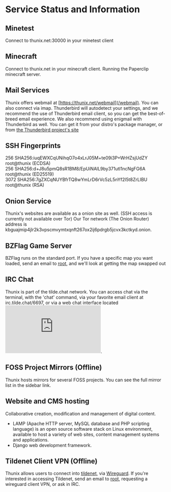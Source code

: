 # Service Status and Information

## Minetest

Connect to thunix.net:30000 in your minetest client

## Minecraft

Connect to thunix.net in your minecraft client. Running the Paperclip minecraft server.

## Mail Services

Thunix offers webmail at [https://thunix.net/webmail](/webmail). You can also connect via imap. Thunderbird will autodetect your settings, and we recommend the use of Thunderbird email client, so you can get the best-of-breed email experience. We also recommend using enigmail with Thunderbird as well. You can get it from your distro's package manager, or from [the Thunderbird project's site](https://www.thunderbird.net/)

## SSH Fingerprints

256 SHA256:iuqEWXCqUNihqO7o4xLrJ05M+te09i3P+WrHZsjUdZY root@thunix (ECDSA)  
256 SHA256:d+J8u5pmQ8sR1BM8/EpUiNAlL9by371utl1ncNgFG6A root@thunix (ED25519)  
3072 SHA256:7gZXCqNUYBfrTQ8wYmLrD6rVc5zL5nYf2l5t8ZrLIBU root@thunix (RSA)  

## Onion Service

Thunix's websites are available as a onion site as well. (SSH access is currently not available over Tor)
Our Tor network (The Onion Router) address is kbguajmip4jlr2k3vpscmvymtxqnft267ox2ij6pdrgb5jcvx3kctkyd.onion.

## BZFlag Game Server

BZFlag runs on the standard port. If you have a specific map you want loaded, send an email to [root](mailto:root@thunix.net), and we'll look at getting the map swapped out

## IRC Chat

Thunix is part of the tilde.chat network. You can access chat via the terminal, with the 'chat' command, via your favorite email client at irc.tilde.chat/6697, or via a web chat interface located [![#thunix channel](https://tilde.chat/badges/badge.php?channel=%23thunix)](https://web.tilde.chat/?join=thunix). 


## FOSS Project Mirrors (Offline)

Thunix hosts mirrors for several FOSS projects. You can see the full mirror list in the sidebar link.

## Website and CMS hosting

Collaborative creation, modification and management of digital content.
- LAMP (Apache HTTP server, MySQL database and PHP scripting language) is an open source software stack on Linux environment, available to host a variety of web sites, content management systems and applications.
- Django web development framework.

## Tildenet Client VPN (Offline)

Thunix allows users to connect into [tildenet](https://intranet.tildeverse.org), via [Wireguard](https://www.wireguard.com/).  If you're interested in accessing Tildenet, send an email to [root](mailto:root@thunix.net), requesting a wireguard client VPN, or ask in IRC.

<!-- Begin autogen content from /includes/server.php -->

